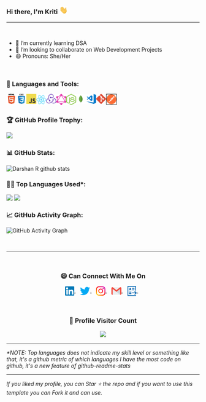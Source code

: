 ### Hi there, I'm Kriti <img src="https://github.com/kriti4666/kriti4666/blob/master/Assets/Hi.gif" width="22px">

---

<br />

- 🌱 I’m currently learning DSA
- 👯 I’m looking to collaborate on Web Development Projects
- 😄 Pronouns: She/Her
<!-- - ⚡ Fun fact: I'm in confusion, can you help me to choose the color for the website design -->

<br />


### 🧰 Languages and Tools:

<img align="left" alt="HTML5" width="26px" src="https://github.com/kriti4666/kriti4666/blob/master/Assets/html.png" />
<img align="left" alt="CSS3" width="26px" src="https://github.com/kriti4666/kriti4666/blob/master/Assets/css.png" />
<img align="left" alt="JavaScript" width="26px" src="https://github.com/kriti4666/kriti4666/blob/master/Assets/javascript.svg" />
<img align="left" alt="React" width="26px" src="https://github.com/kriti4666/kriti4666/blob/master/Assets/react-2.svg" />
<img align="left" alt="React" width="26px" src="https://github.com/kriti4666/kriti4666/blob/master/Assets/redux.svg" />
<img align="left" alt="React" width="26px" src="https://github.com/kriti4666/kriti4666/blob/master/Assets/graphql.svg" />
<img align="left" alt="Node.js" width="26px" src="https://github.com/kriti4666/kriti4666/blob/master/Assets/nodejs-icon.svg" />
<img align="left" alt="React" width="26px" src="https://github.com/kriti4666/kriti4666/blob/master/Assets/mongodb-icon-1.svg" />

<img align="left" alt="Visual Studio Code" width="26px" src="https://github.com/kriti4666/kriti4666/blob/master/Assets/visual-studio-code.png" />
<img align="left" alt="Git" width="26px" src="https://github.com/kriti4666/kriti4666/blob/master/Assets/git-icon.svg" />

<img align="left" alt="postman" width="26px" border = "1px solid white"  color = "red" src="https://github.com/kriti4666/kriti4666/blob/master/Assets/hello.png" />

<br />
<br />


<!-- Profile Trophy -->
### 🏆 GitHub Profile Trophy:
<a href="https://github.com/ryo-ma/github-profile-trophy">
  <img width=800 src="https://github-profile-trophy.vercel.app/?username=kriti4666&column=8&theme=darkhub&no-frame=true&no-bg=true"/>
</a>


<!--   Stats -->
### 📊 GitHub Stats:
![Darshan R github stats](https://github-readme-stats.vercel.app/api?username=kriti4666&theme=nord&show_icons=true&count_private=true)
  
  
<!--   Top Languages Using -->
### 👨‍💻 Top Languages Used*:
![](https://github-profile-summary-cards.vercel.app/api/cards/repos-per-language?username=kriti4666&theme=nord_dark)
![](https://github-profile-summary-cards.vercel.app/api/cards/most-commit-language?username=kriti4666&theme=nord_dark)


<!--   GitHub stats graph -->
### 📈 GitHub Activity Graph:
 ![GitHub Activity Graph](https://activity-graph.herokuapp.com/graph?username=kriti4666&theme=github)

 <br> 
 
 <hr>
 
 <br>

  <div align="center">
  <h3><b>😄 Can Connect With Me On</b></h3>
  </div>
<p align="center">
<!-- <a href="https://www.leetcode.com/kunal_kumar_au8" target="_blank">
  <img align="center" alt="Kriti | Portfolio" width="24px" src="https://github.com/SatYu26/SatYu26/blob/master/Assets/leetcode.png" />
</a> &nbsp;&nbsp; -->
<a href="https://www.linkedin.com/in/kunal-kumar-007/" target="_blank">
  <img align="center" alt="Kriti | Linkedin" width="24px" src="https://github.com/SatYu26/SatYu26/blob/master/Assets/Linkedin.svg" />
</a> &nbsp;&nbsp;
<a href="" target="_blank">
  <img align="center" alt="Kriti | Twitter" width="26px" src="https://github.com/SatYu26/SatYu26/blob/master/Assets/Twitter.svg" />
</a> &nbsp;&nbsp;
<a href="https://www.instagram.com/kunal_0_07/)" target= "_blank">
  <img align="center" alt="Kriti | Instagram" width="24px" src="https://github.com/SatYu26/SatYu26/blob/master/Assets/Instagram.svg" />
</a> &nbsp;&nbsp;
<a href="mailto:kunalkseven@gmail.com" target="_blank">
  <img align="center" alt="Kriti | Gmail" width="26px" src="https://github.com/SatYu26/SatYu26/blob/master/Assets/Gmail.svg" />
</a> &nbsp;&nbsp;
<a href="">
    <img align="center" alt="Kriti | Resume" width="24px" src="https://github.com/SatYu26/SatYu26/blob/master/Assets/resume.png" />
</a> &nbsp;&nbsp;
<p>
  
<br>
  
<div align=center>
  <h3><b>📍 Profile Visitor Count</b></h3>
</div>
    
<!-- retro visitor counter -->  
<p align="center" >   
  <img src="https://profile-counter.glitch.me/kriti4666/count.svg" />  
</p>
   
  ---
  *\*NOTE: Top languages does not indicate my skill level or something like that, it's a github metric of which languages I have the most code on github, it's a new feature of github-readme-stats*
  
  ---
  *If you liked my profile, you can Star ⭐ the repo and if you want to use this template you can Fork it and can use.*
  
